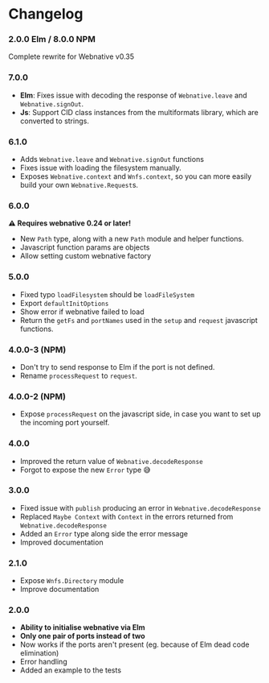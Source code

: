 # Changelog

### 2.0.0 Elm / 8.0.0 NPM

Complete rewrite for Webnative v0.35


### 7.0.0

- **Elm**: Fixes issue with decoding the response of `Webnative.leave` and `Webnative.signOut`.
- **Js**: Support CID class instances from the multiformats library, which are converted to strings.


### 6.1.0

- Adds `Webnative.leave` and `Webnative.signOut` functions
- Fixes issue with loading the filesystem manually.
- Exposes `Webnative.context` and `Wnfs.context`,
  so you can more easily build your own `Webnative.Request`s.


### 6.0.0

__⚠️ Requires webnative 0.24 or later!__

- New `Path` type, along with a new `Path` module and helper functions.
- Javascript function params are objects
- Allow setting custom webnative factory


### 5.0.0

- Fixed typo `loadFilesystem` should be `loadFileSystem`
- Export `defaultInitOptions`
- Show error if webnative failed to load
- Return the `getFs` and `portNames` used in the `setup` and `request` javascript functions.


### 4.0.0-3 (NPM)

- Don't try to send response to Elm if the port is not defined.
- Rename `processRequest` to `request`.


### 4.0.0-2 (NPM)

- Expose `processRequest` on the javascript side, in case you want to set up the incoming port yourself.


### 4.0.0

- Improved the return value of `Webnative.decodeResponse`
- Forgot to expose the new `Error` type 😅


### 3.0.0

- Fixed issue with `publish` producing an error in `Webnative.decodeResponse`
- Replaced `Maybe Context` with `Context` in the errors returned from `Webnative.decodeResponse`
- Added an `Error` type along side the error message
- Improved documentation


### 2.1.0

- Expose `Wnfs.Directory` module
- Improve documentation


### 2.0.0

- **Ability to initialise webnative via Elm**
- **Only one pair of ports instead of two**
- Now works if the ports aren't present (eg. because of Elm dead code elimination)
- Error handling
- Added an example to the tests
